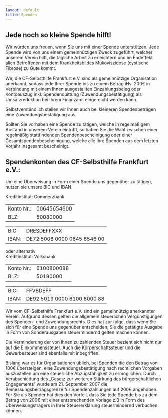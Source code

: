 ```yaml
---
layout: default
title: Spenden
---
```


## Jede noch so kleine Spende hilft!

Wir würden uns freuen, wenn Sie uns mit einer Spende unterstützen. Jede Spende wird von uns einem gemeinnützigen Zweck zugeführt, welcher unserem Verein hilft, die tägliche Arbeit zu erleichtern und im Endeffekt allen Betroffenen mit dem Krankheitsbildes Mukoviszidose (cystische Fibrose) zu Gute kommt.

Wir, die CF-Selbsthilfe Frankfurt e.V. sind als gemeinnützige Organisation anerkannt, sodass jede Ihrer Spende bis zu einem Betrag iHv. 200€ in Verbindung mit einem Ihnen ausgestallten Einzahlungsbeleg oder Kontoauszug inkl. Spendenquittung (Zuwendungsbestätigung) als Umsatzreduktion bei Ihrem Finanzamt eingereicht werden kann.

Selbstverständlich stellen wir Ihnen auch bei kleineren Spendenbeträgen eine Zuwendungsbestätigung aus.

Sollten Sie vorhaben eine Spende zu tätigen, welche in regelmäßigem Abstand in unserem Verein eintrifft, so haben Sie die Wahl zwischen einer regelmäßig stattfindenden Spendenbescheinigung oder einer Gesamtspendenbescheinigung, welche alle Ihre Spenden aus dem letzten Vorjahr insgesamt bescheinigt.

## Spendenkonten des CF-Selbsthilfe Frankfurt e.V.:

Um eine Überweisung in Form einer Spende uns gegenüber zu tätigen, nutzen sie unsere BIC und IBAN.

<div class="cf-bankaccount">
<span>Kreditinstitut: Commerzbank</span>
<div class="row">
    <div class="col-md cf-col">
        <table>
            <tr>
                <td class="contact-left">Konto Nr.:</td>
                <td>00645654600</td>
            </tr>
            <tr>
                <td class="contact-left">BLZ:</td>
                <td>50080000</td>
            </tr>
        </table>
    </div>
    <div class="col-md cf-col">
        <table>
            <tr>
                <td class="contact-left">BIC: </td>
                <td>DRESDEFFXXX</td>
            </tr>
            <tr>
                <td class="contact-left">IBAN:</td>
                <td>DE72 5008 0000 0645 6546 00</td>
            </tr>
        </table>
    </div>
</div>
</div>
oder alternativ

<div class="cf-bankaccount">
<span>Kreditinstitut: Volksbank</span>
<div class="row">
    <div class="col-md cf-col">
        <table>
            <tr>
                <td class="contact-left">Konto Nr.:</td>
                <td>6100800088</td>
            </tr>
            <tr>
                <td class="contact-left">BLZ:</td>
                <td>50190000</td>
            </tr>
        </table>
    </div>
    <div class="col-md cf-col">
        <table>
            <tr>
                <td class="contact-left">BIC: </td>
                <td>FFVBDEFF</td>
            </tr>
            <tr>
                <td class="contact-left">IBAN:</td>
                <td>DE92 5019 0000 6100 8000 88</td>
            </tr>
        </table>
    </div>
</div>
</div>

Wir vom CF-Selbsthilfe Frankfurt e.V. sind ein gemeinnützig anerkannter Verein. Aufgrund dessen gelten die allgemein steuerlichen Vergünstigungen des Spenden- und Zuwendungsrechts. Dies hat zur folge, dass wenn Sie sich für eine Spende uns gegenüber entscheiden, Sie die getätigte Ausgabe in Form von Sonderausgaben steuermindernd gelten machen können.

Die Verminderung der von Ihnen zu zahlenden Steuer bezieht sich nicht nur auf die Einkommenssteuer. Auch die Körperschaftssteuer und die Gewerbesteuer sind ebenfalls mit inbegriffen.

Bislang war es für Organisationen üblich, bei Spenden die den Betrag von 100€ übersteigen, eine Zuwendungsbestätigung nach rechtlichen Vorgaben auszustellen um eine steuerliche Abzugsfähigkeit zu ermöglichen. Durch Verabschiedung des „Gesetz zur weiteren Stärkung des bürgerschaftlichen Engagements“ wurde am 21. September 2007 die Bemessungsbeitragsgrenze für Spendenzahlungen auf 200€ angehoben. Für Sie als Spender hat dies den Vorteil, dass Sie jede Spende bis zu dem Betrag von 200€ mit einer entsprechenden Vorlage z.B in Form des Überweisungsträgers in Ihrer Steuererklärung steuermindernd verbuchen können.